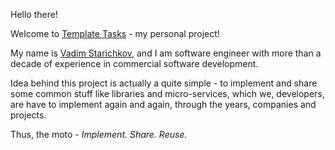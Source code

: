 Hello there!

Welcome to [Template Tasks](https://www.templatetasks.com/) - my personal project!

My name is [Vadim Starichkov](https://github.com/starichkovva/), and I am software engineer with more than a decade of experience in commercial software development.

Idea behind this project is actually a quite simple - to implement and share some common stuff like libraries and micro-services, which we, developers, are have to implement again and again, through the years, companies and projects.

Thus, the moto - *Implement. Share. Reuse.*
